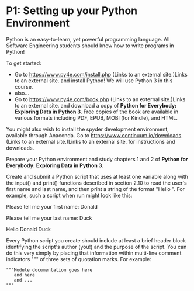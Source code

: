 # P1: Setting up your Python Environment

Python is an easy-to-learn, yet powerful programming language.  All Software Engineering students should know how to write programs in Python!

To get started:

  - Go to https://www.py4e.com/install.php (Links to an external site.)Links to an external site. and install Python! We will use Python 3 in this course.
  - also...
  - Go to https://www.py4e.com/book.php (Links to an external site.)Links to an external site. and download a copy of **Python for Everybody: Exploring Data in Python 3**. Free copies of the book are available in various formats including PDF, EPUB, MOBI (for Kindle), and HTML.

You might also wish to install the spyder development environment, available through Anaconda.  Go to https://www.continuum.io/downloads (Links to an external site.)Links to an external site. for instructions and downloads.

Prepare your Python environment and study chapters 1 and 2 of **Python for Everybody: Exploring Data in Python 3**.

Create and submit a Python script that uses at least one variable along with the input() and print() functions described in section 2.10 to read the user's first name and last name, and then print a string of the format "Hello <firstName> <lastName>".  For example, such a script when run might look like this:

Please tell me your first name: Donald

Please tell me your last name: Duck

Hello Donald Duck

Every Python script you create should include at least a brief header block identifying the script's author (you!) and the purpose of the script.  You can do this very simply by placing that information within multi-line comment indicators """ of three sets of quotation marks.  For example:

    """Module documentation goes here
       and here
       and ...
    """
